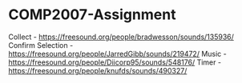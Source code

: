 # COMP2007-Assignment

Collect  - https://freesound.org/people/bradwesson/sounds/135936/
Confirm Selection - https://freesound.org/people/JarredGibb/sounds/219472/
Music - https://freesound.org/people/Diicorp95/sounds/548176/
Timer - https://freesound.org/people/knufds/sounds/490327/
